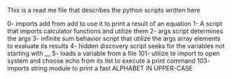 This is a read me file that describes the python scripts written here

0- imports add from add to use it to print a result of an equation
1- A script that imports calculator functions and utilize them
2- args script determines the args
3- infinite sum behavior script that utilize the args array elements to evaluate its results
4- hidden discovery script seeks for the variables not starting with __
5- loads a variable from a file
101- utilize te import to open system and choose echo from its list to execute a print command
103- imports string module to print a fast ALPHABET IN UPPER-CASE
